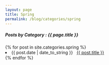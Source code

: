 ```yaml
---
layout: page
title: Spring
permalink: /blog/categories/spring
---
```


<h5> Posts by Category : {{ page.title }} </h5>
<div class="card">
{% for post in site.categories.spring %}
 <li class="category-posts"><span>{{ post.date | date_to_string }}</span> &nbsp; <a href="{{ post.url }}">{{ post.title }}</a></li>
{% endfor %}
</div>

